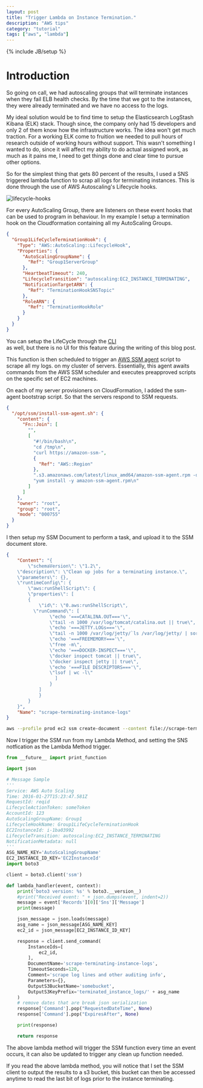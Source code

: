 ```yaml
---
layout: post
title: "Trigger Lambda on Instance Termination."
description: "AWS tips"
category: "tutorial"
tags: ["aws", "lambda"]
---
```


{% include JB/setup %}

# Introduction

So going on call, we had autoscaling groups that will terminate instances when they fail ELB health checks.
By the time that we got to the instances, they were already terminated and we have no access to the logs.

My ideal solution would be to find time to setup the Elasticsearch LogStash Kibana (ELK) stack. Though since,
the company only had 15 developers and only 2 of them know how the infrastructure works. The idea won't get much
traction. For a working ELK come to fruition we needed to pull hours of research outside of working hours
without support.
This wasn't something I wanted to do, since it will affect my ability to do actual assigned work, as much as it pains
me, I need to get things done and clear time to pursue other options.

So for the simplest thing that gets 80 percent of the results, I used a SNS triggered lambda function to scrap all
logs for terminating instances. This is done through the use of AWS Autoscaling's Lifecycle hooks.

![lifecycle-hooks](http://docs.aws.amazon.com/autoscaling/latest/userguide/images/lifecycle_hooks.png)

For every AutoScaling Group, there are listeners on these event hooks that can be used to program in behaviour.
In my example I setup a termination hook on the Cloudformation containing all my AutoScaling Groups.

```json
{
  "Group1LifeCycleTerminationHook": {
    "Type": "AWS::AutoScaling::LifecycleHook",
    "Properties": {
      "AutoScalingGroupName": {
        "Ref": "Group1ServerGroup"
      },
      "HeartbeatTimeout": 240,
      "LifecycleTransition": "autoscaling:EC2_INSTANCE_TERMINATING",
      "NotificationTargetARN": {
        "Ref": "TerminationHookSNSTopic"
      },
      "RoleARN": {
        "Ref": "TerminationHookRole"
      }
    }
  }
}
```

You can setup the LifeCycle through the
[CLI](http://docs.aws.amazon.com/cli/latest/reference/autoscaling/put-lifecycle-hook.html)  
as well, but there is no UI for this feature during the writing of this blog post.

This function is then scheduled to trigger an
[AWS SSM agent](http://docs.aws.amazon.com/AWSEC2/latest/UserGuide/install-ssm-agent.html) script to scrape all my logs.
on my cluster of servers. Essentially, this agent awaits commands from the AWS SSM scheduler and executes preapproved
scripts on the specific set of EC2 machines.

On each of my server provisioners on CloudFormation, I added the ssm-agent bootstrap script. So that the servers
respond to SSM requests.

```json
{
  "/opt/ssm/install-ssm-agent.sh": {
    "content": {
      "Fn::Join": [
        "",
        [
          "#!/bin/bash\n",
          "cd /tmp\n",
          "curl https://amazon-ssm-",
          {
            "Ref": "AWS::Region"
          },
          ".s3.amazonaws.com/latest/linux_amd64/amazon-ssm-agent.rpm -o amazon-ssm-agent.rpm\n",
          "yum install -y amazon-ssm-agent.rpm\n"
        ]
      ]
    },
    "owner": "root",
    "group": "root",
    "mode": "000755"
  }
}
```

I then setup my SSM Document to perform a task, and upload it to the SSM document store.

```json
{
    "Content": "{
        \"schemaVersion\": \"1.2\",
    \"description\": \"Clean up jobs for a terminating instance.\",
    \"parameters\": {},
    \"runtimeConfig\": {
        \"aws:runShellScript\": {
        \"properties\": [
        {
            \"id\": \"0.aws:runShellScript\",
          \"runCommand\": [
                \"echo '===CATALINA.OUT==='\",
                \"tail -n 1000 /var/log/tomcat/catalina.out || true\",
                \"echo '===JETTY.LOGs==='\",
                \"tail -n 1000 /var/log/jetty/`ls /var/log/jetty/ | sort -r | head -n 1` || true\",
                \"echo '===FREEMEMORY==='\",
                \"free -m\",
                \"echo '===DOCKER-INSPECT==='\",
                \"docker inspect tomcat || true\",
                \"docker inspect jetty || true\",
                \"echo '===FILE DESCRIPTORS==='\",
                \"lsof | wc -l\"
                  ]
                }
            ]
            }
        }
    }",
    "Name": "scrape-terminating-instance-logs"
}

```

```bash
aws --profile prod ec2 ssm create-document --content file://scrape-terminating-instance-logs.json --name "scrape-terminating-instance-logs"
```

Now I trigger the SSM run from my Lambda Method, and setting the SNS notfication as the Lambda Method trigger.

```python
from __future__ import print_function

import json

# Message Sample
'''
Service: AWS Auto Scaling
Time: 2016-01-27T15:23:47.581Z
RequestId: reqid
LifecycleActionToken: someToken
AccountId: 123
AutoScalingGroupName: Group1
LifecycleHookName: Group1LifeCycleTerminationHook
EC2InstanceId: i-1ba03992
LifecycleTransition: autoscaling:EC2_INSTANCE_TERMINATING
NotificationMetadata: null
'''
ASG_NAME_KEY='AutoScalingGroupName'
EC2_INSTANCE_ID_KEY='EC2InstanceId'
import boto3

client = boto3.client('ssm')

def lambda_handler(event, context):
    print('boto3 version: %s' % boto3.__version__)
    #print("Received event: " + json.dumps(event, indent=2))
    message = event['Records'][0]['Sns']['Message']
    print(message)

    json_message = json.loads(message)
    asg_name = json_message[ASG_NAME_KEY]
    ec2_id = json_message[EC2_INSTANCE_ID_KEY]

    response = client.send_command(
        InstanceIds=[
            ec2_id,
        ],
        DocumentName='scrape-terminating-instance-logs',
        TimeoutSeconds=120,
        Comment='scrape log lines and other auditing info',
        Parameters={},
        OutputS3BucketName='somebucket',
        OutputS3KeyPrefix='terminated_instance_logs/' + asg_name
    )
    # remove dates that are break json serialization
    response['Command'].pop("RequestedDateTime", None)
    response['Command'].pop("ExpiresAfter", None)

    print(response)

    return response
```

The above lambda method will trigger the SSM function every time an event occurs, it can also be updated to trigger
any clean up function needed.

If you read the above lambda method, you will notice that I set the SSM client to output the results to a s3 bucket,
this bucket can then be accessed anytime to read the last bit of logs prior to the instance terminating.
